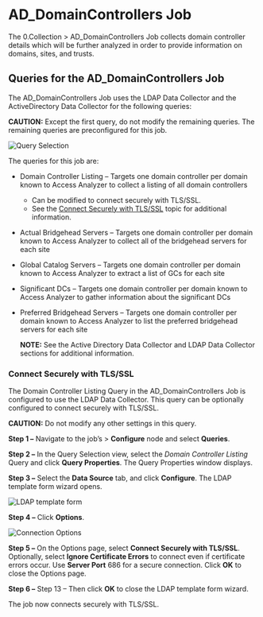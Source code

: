 # AD_DomainControllers Job

The 0.Collection > AD_DomainControllers Job collects domain controller details which will be further
analyzed in order to provide information on domains, sites, and trusts.

## Queries for the AD_DomainControllers Job

The AD_DomainControllers Job uses the LDAP Data Collector and the ActiveDirectory Data Collector for
the following queries:

**CAUTION:** Except the first query, do not modify the remaining queries. The remaining queries are
preconfigured for this job.

![Query Selection](/img/product_docs/accessanalyzer/12.0/solutions/activedirectory/domains/collection/domaincontrollersquery.webp)

The queries for this job are:

- Domain Controller Listing – Targets one domain controller per domain known to Access Analyzer to
  collect a listing of all domain controllers
    - Can be modified to connect securely with TLS/SSL.
    - See the [Connect Securely with TLS/SSL](#connect-securely-with-tlsssl) topic for additional
      information.
- Actual Bridgehead Servers – Targets one domain controller per domain known to Access Analyzer to
  collect all of the bridgehead servers for each site
- Global Catalog Servers – Targets one domain controller per domain known to Access Analyzer to
  extract a list of GCs for each site
- Significant DCs – Targets one domain controller per domain known to Access Analyzer to gather
  information about the significant DCs
- Preferred Bridgehead Servers – Targets one domain controller per domain known to Access Analyzer
  to list the preferred bridgehead servers for each site

    **NOTE:** See the Active Directory Data Collector and LDAP Data Collector sections for
    additional information.

### Connect Securely with TLS/SSL

The Domain Controller Listing Query in the AD_DomainControllers Job is configured to use the LDAP
Data Collector. This query can be optionally configured to connect securely with TLS/SSL.

**CAUTION:** Do not modify any other settings in this query.

**Step 1 –** Navigate to the job’s > **Configure** node and select **Queries**.

**Step 2 –** In the Query Selection view, select the _Domain Controller Listing_ Query and click
**Query Properties**. The Query Properties window displays.

**Step 3 –** Select the **Data Source** tab, and click **Configure**. The LDAP template form wizard
opens.

![LDAP template form](/img/product_docs/accessanalyzer/12.0/solutions/activedirectory/domains/collection/ldaptemplate.webp)

**Step 4 –** Click **Options**.

![Connection Options](/img/product_docs/accessanalyzer/12.0/solutions/activedirectory/domains/collection/ldaptemplateoptions.webp)

**Step 5 –** On the Options page, select **Connect Securely with TLS/SSL**. Optionally, select
**Ignore Certificate Errors** to connect even if certificate errors occur. Use **Server Port** 686
for a secure connection. Click **OK** to close the Options page.

**Step 6 –** Step 13 – Then click **OK** to close the LDAP template form wizard.

The job now connects securely with TLS/SSL.
